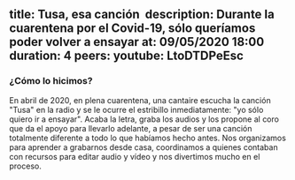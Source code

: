 title: Tusa, esa canción 
description: Durante la cuarentena por el Covid-19, sólo queríamos poder volver a ensayar
at: 09/05/2020 18:00
duration: 4
peers:
youtube: LtoDTDPeEsc
----
### ¿Cómo lo hicimos?

En abril de 2020, en plena cuarentena, una cantaire escucha la canción "Tusa" en la radio y se le ocurre el estribillo inmediatamente: "yo sólo quiero ir a ensayar". Acaba la letra, graba los audios y los propone al coro que da el apoyo para llevarlo adelante, a pesar de ser una canción totalmente diferente a todo lo que habíamos hecho antes. Nos organizamos para aprender a grabarnos desde casa, coordinamos a quienes contaban con recursos para editar audio y vídeo y nos divertimos mucho en el proceso.  
